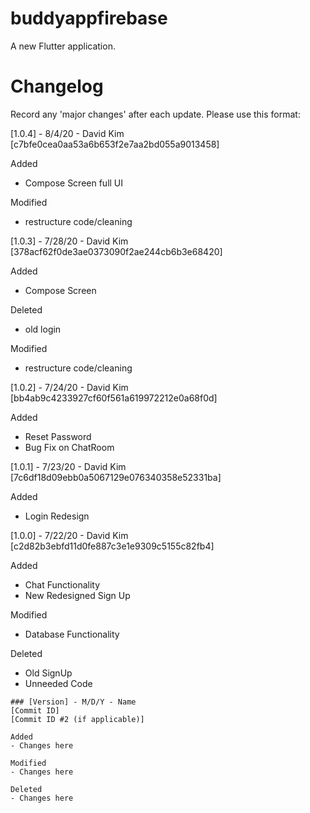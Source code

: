 # buddyappfirebase

A new Flutter application.

# Changelog

Record any 'major changes' after each update. Please use this format:


[1.0.4] - 8/4/20 - David Kim
[c7bfe0cea0aa53a6b653f2e7aa2bd055a9013458]

Added
- Compose Screen full UI

Modified
- restructure code/cleaning

[1.0.3] - 7/28/20 - David Kim
[378acf62f0de3ae0373090f2ae244cb6b3e68420]

Added
- Compose Screen

Deleted 
- old login

Modified
- restructure code/cleaning

[1.0.2] - 7/24/20 - David Kim
[bb4ab9c4233927cf60f561a619972212e0a68f0d]

Added
- Reset Password
- Bug Fix on ChatRoom

[1.0.1] - 7/23/20 - David Kim
[7c6df18d09ebb0a5067129e076340358e52331ba]

Added
- Login Redesign

[1.0.0] - 7/22/20 - David Kim
[c2d82b3ebfd11d0fe887c3e1e9309c5155c82fb4]

Added
- Chat Functionality
- New Redesigned Sign Up

Modified
- Database Functionality
    
Deleted
- Old SignUp
- Unneeded Code



 
```
### [Version] - M/D/Y - Name
[Commit ID]
[Commit ID #2 (if applicable)]

Added
- Changes here

Modified
- Changes here
    
Deleted
- Changes here

```

